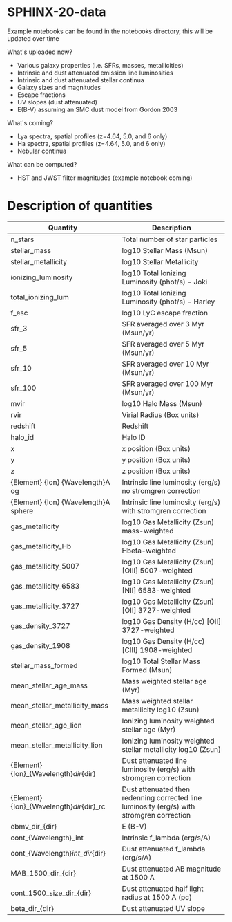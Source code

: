 # SPHINX-20-data

Example notebooks can be found in the notebooks directory, this will be updated over time

What's uploaded now?
- Various galaxy properties (i.e. SFRs, masses, metallicities)
- Intrinsic and dust attenuated emission line luminosities
- Intrinsic and dust attenuated stellar continua
- Galaxy sizes and magnitudes
- Escape fractions
- UV slopes (dust attenuated)
- E(B-V) assuming an SMC dust model from Gordon 2003

What's coming?
- Lya spectra, spatial profiles (z=4.64, 5.0, and 6 only)
- Ha spectra, spatial profiles (z=4.64, 5.0, and 6 only)
- Nebular continua

What can be computed?
- HST and JWST filter magnitudes (example notebook coming)

# Description of quantities
| Quantity | Description |
| ----------- | ----------- |
| n_stars | Total number of star particles |
| stellar_mass | log10 Stellar Mass (Msun) |
| stellar_metallicity | log10 Stellar Metallicity |
| ionizing_luminosity | log10 Total Ionizing Luminosity (phot/s) - Joki |
| total_ionizing_lum | log10 Total Ionizing Luminosity (phot/s) - Harley |
| f_esc | log10 LyC escape fraction |
| sfr_3 | SFR averaged over 3 Myr (Msun/yr) |
| sfr_5 | SFR averaged over 5 Myr (Msun/yr) |
| sfr_10 | SFR averaged over 10 Myr (Msun/yr) |
| sfr_100 | SFR averaged over 100 Myr (Msun/yr) |
| mvir | log10 Halo Mass (Msun) |
| rvir | Virial Radius (Box units) |
| redshift | Redshift | 
| halo_id | Halo ID |
| x | x position (Box units) |
| y | y position (Box units) |
| z | z position (Box units) |
| {Element} {Ion} {Wavelength}A og | Intrinsic line luminosity (erg/s) no stromgren correction |
| {Element} {Ion} {Wavelength}A sphere | Intrinsic line luminosity (erg/s) with stromgren correction |
| gas_metallicity | log10 Gas Metallicity (Zsun) mass-weighted |
| gas_metallicity_Hb | log10 Gas Metallicity (Zsun) Hbeta-weighted |
| gas_metallicity_5007 | log10 Gas Metallicity (Zsun) [OIII] 5007-weighted |
| gas_metallicity_6583 | log10 Gas Metallicity (Zsun) [NII] 6583-weighted |
| gas_metallicity_3727 | log10 Gas Metallicity (Zsun) [OII] 3727-weighted |
| gas_density_3727 | log10 Gas Density (H/cc) [OII] 3727-weighted |
| gas_density_1908 | log10 Gas Density (H/cc) [CIII] 1908-weighted |
| stellar_mass_formed | log10 Total Stellar Mass Formed (Msun) |
| mean_stellar_age_mass | Mass weighted stellar age (Myr) |
| mean_stellar_metallicity_mass | Mass weighted stellar metallicity log10 (Zsun) |
| mean_stellar_age_lion | Ionizing luminosity weighted stellar age (Myr) |
| mean_stellar_metallicity_lion | Ionizing luminosity weighted stellar metallicity log10 (Zsun) |
| {Element}{Ion}_{Wavelength}_dir_{dir} | Dust attenuated line luminosity (erg/s) with stromgren correction |
| {Element}{Ion}_{Wavelength}_dir_{dir}_rc | Dust attenuated then redenning corrected line luminosity (erg/s) with stromgren correction |
| ebmv_dir_{dir} | E (B-V) |
| cont_{Wavelength}_int | Intrinsic f_lambda (erg/s/A) |
| cont_{Wavelength}_int_dir_{dir} | Dust attenuated f_lambda (erg/s/A) |
| MAB_1500_dir_{dir} | Dust attenuated AB magnitude at 1500 A |
| cont_1500_size_dir_{dir} | Dust attenuated half light radius at 1500 A (pc) |
| beta_dir_{dir} | Dust attenuated UV slope |